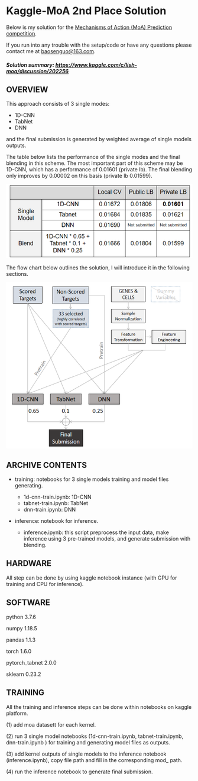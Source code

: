 # Kaggle-MoA 2nd Place Solution



Below is my solution for the [Mechanisms of Action (MoA) Prediction competition](https://www.kaggle.com/c/lish-moa/). 

If you run into any trouble with the setup/code or have any questions please contact me at baosenguo@163.com.

##### Solution summary: https://www.kaggle.com/c/lish-moa/discussion/202256

## OVERVIEW

This approach consists of 3 single modes:

- 1D-CNN
- TabNet
- DNN

and the final submission is generated by weighted average of single models outputs.

The table below lists the performance of the single modes and the final blending in this scheme. The most important part of this scheme may be 1D-CNN, which has a performance of 0.01601 (private lb). The final blending only improves by 0.00002 on this basis (private lb 0.01599).

![img](.fig/performance.jpg)

The flow chart below outlines the solution, I will introduce it in the following sections. 

![img](.fig/flowchart.jpg)



## ARCHIVE CONTENTS

- training: notebooks for 3 single models training and model files generating.
  - 1d-cnn-train.ipynb: 1D-CNN
  - tabnet-train.ipynb: TabNet
  - dnn-train.ipynb: DNN

- inference: notebook for inference.
  - inference.ipynb: this script preprocess the input data,  make inference using 3 pre-trained models, and generate submission with blending. 


## HARDWARE

All step can be done by using kaggle notebook instance (with GPU for training and CPU for inference).



## SOFTWARE

python 3.7.6

numpy 1.18.5

pandas 1.1.3

torch 1.6.0

pytorch_tabnet 2.0.0

sklearn 0.23.2


## TRAINING

All the training and inference steps can be done within notebooks on kaggle platform.

(1) add moa datasett for each kernel.

(2) run 3 single model notebooks (1d-cnn-train.ipynb, tabnet-train.ipynb, dnn-train.ipynb ) for training and generating model files as outputs.

(3) add kernel outputs of single models to the inference notebook (inference.ipynb), copy file path and fill in the corresponding mod_ path.

(4) run the inference notebook to generate final submission. 

